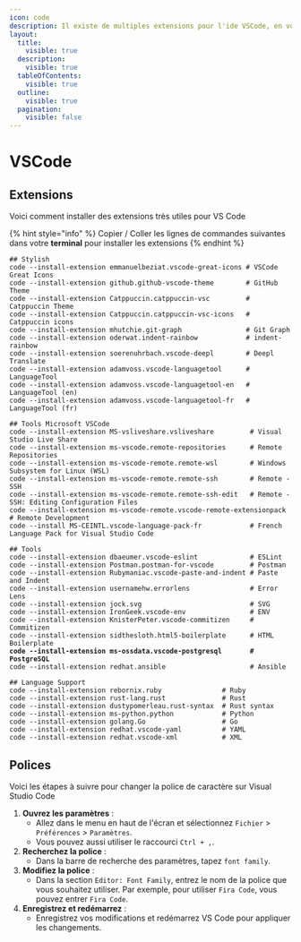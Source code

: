 ```yaml
---
icon: code
description: Il existe de multiples extensions pour l'ide VSCode, en voici une sélection
layout:
  title:
    visible: true
  description:
    visible: true
  tableOfContents:
    visible: true
  outline:
    visible: true
  pagination:
    visible: false
---
```


# VSCode

## Extensions

Voici comment installer des extensions très utiles pour VS Code

{% hint style="info" %}
Copier / Coller les lignes de commandes suivantes dans votre **terminal** pour installer les extensions
{% endhint %}

<pre class="language-bash"><code class="lang-bash">## Stylish
code --install-extension emmanuelbeziat.vscode-great-icons # VSCode Great Icons
code --install-extension github.github-vscode-theme        # GitHub Theme
code --install-extension Catppuccin.catppuccin-vsc         # Catppuccin Theme
code --install-extension Catppuccin.catppuccin-vsc-icons   # Catppuccin icons
code --install-extension mhutchie.git-graph                # Git Graph
code --install-extension oderwat.indent-rainbow            # indent-rainbow
code --install-extension soerenuhrbach.vscode-deepl        # Deepl Translate
code --install-extension adamvoss.vscode-languagetool      # LanguageTool
code --install-extension adamvoss.vscode-languagetool-en   # LanguageTool (en)
code --install-extension adamvoss.vscode-languagetool-fr   # LanguageTool (fr)

## Tools Microsoft VSCode
code --install-extension MS-vsliveshare.vsliveshare         # Visual Studio Live Share
code --install-extension ms-vscode.remote-repositories      # Remote Repositories
code --install-extension ms-vscode-remote.remote-wsl        # Windows Subsystem for Linux (WSL)
code --install-extension ms-vscode-remote.remote-ssh        # Remote - SSH
code --install-extension ms-vscode-remote.remote-ssh-edit   # Remote - SSH: Editing Configuration Files
code --install-extension ms-vscode-remote.vscode-remote-extensionpack # Remote Development
code --install MS-CEINTL.vscode-language-pack-fr            # French Language Pack for Visual Studio Code

## Tools
code --install-extension dbaeumer.vscode-eslint             # ESLint
code --install-extension Postman.postman-for-vscode         # Postman
code --install-extension Rubymaniac.vscode-paste-and-indent # Paste and Indent
code --install-extension usernamehw.errorlens               # Error Lens
code --install-extension jock.svg                           # SVG
code --install-extension IronGeek.vscode-env                # ENV
code --install-extension KnisterPeter.vscode-commitizen     # Commitizen
code --install-extension sidthesloth.html5-boilerplate      # HTML Boilerplate
<strong>code --install-extension ms-ossdata.vscode-postgresql       # PostgreSQL
</strong>code --install-extension redhat.ansible                     # Ansible

## Language Support
code --install-extension rebornix.ruby               # Ruby
code --install-extension rust-lang.rust              # Rust
code --install-extension dustypomerleau.rust-syntax  # Rust syntax
code --install-extension ms-python.python            # Python
code --install-extension golang.Go                   # Go
code --install-extension redhat.vscode-yaml          # YAML
code --install-extension redhat.vscode-xml           # XML
</code></pre>

## Polices

Voici les étapes à suivre pour changer la police de caractère sur Visual Studio Code

1. **Ouvrez les paramètres** :
   * Allez dans le menu en haut de l'écran et sélectionnez `Fichier` > `Préférences` > `Paramètres`.
   * Vous pouvez aussi utiliser le raccourci `Ctrl + ,`.
2. **Recherchez la police** :
   * Dans la barre de recherche des paramètres, tapez `font family`.
3. **Modifiez la police** :
   * Dans la section `Editor: Font Family`, entrez le nom de la police que vous souhaitez utiliser. Par exemple, pour utiliser `Fira Code`, vous pouvez entrer `Fira Code`.
4. **Enregistrez et redémarrez** :
   * Enregistrez vos modifications et redémarrez VS Code pour appliquer les changements.
